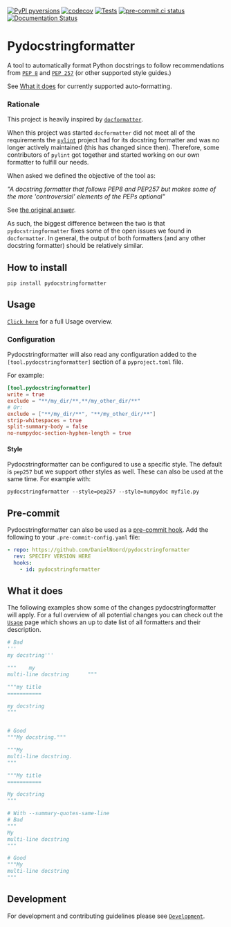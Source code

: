 [![PyPI pyversions](https://img.shields.io/pypi/pyversions/pydocstringformatter.svg)](https://pypi.python.org/pypi/pydocstringformatter/)
[![codecov](https://codecov.io/gh/DanielNoord/pydocstringformatter/branch/main/graph/badge.svg?token=TR61QNMBZG)](https://codecov.io/gh/DanielNoord/pydocstringformatter)
[![Tests](https://github.com/DanielNoord/pydocstringformatter/actions/workflows/tests.yaml/badge.svg?branch=main)](https://github.com/DanielNoord/pydocstringformatter/actions/workflows/tests.yaml)
[![pre-commit.ci status](https://results.pre-commit.ci/badge/github/DanielNoord/pydocstringformatter/main.svg)](https://results.pre-commit.ci/latest/github/DanielNoord/pydocstringformatter/main)
[![Documentation Status](https://readthedocs.org/projects/pydocstringformatter/badge/?version=latest)](https://pydocstringformatter.readthedocs.io/en/latest/?badge=latest)

# Pydocstringformatter

A tool to automatically format Python docstrings to follow recommendations from
[`PEP 8`](https://www.python.org/dev/peps/pep-0008/) and
[`PEP 257`](https://www.python.org/dev/peps/pep-0257/) (or other supported style
guides.)

See [What it does](#what-it-does) for currently supported auto-formatting.

### Rationale

This project is heavily inspired by
[`docformatter`](https://github.com/PyCQA/docformatter).

When this project was started `docformatter` did not meet all of the requirements the
[`pylint`](https://github.com/PyCQA/pylint) project had for its docstring formatter and
was no longer actively maintained (this has changed since then). Therefore, some
contributors of `pylint` got together and started working on our own formatter to
fulfill our needs.

When asked we defined the objective of the tool as:

_"A docstring formatter that follows PEP8 and PEP257 but makes some of the more
'controversial' elements of the PEPs optional"_

See
[the original answer](https://github.com/DanielNoord/pydocstringformatter/issues/38).

As such, the biggest difference between the two is that `pydocstringformatter` fixes
some of the open issues we found in `docformatter`. In general, the output of both
formatters (and any other docstring formatter) should be relatively similar.

## How to install

```shell
pip install pydocstringformatter
```

## Usage

[`Click here`](https://pydocstringformatter.readthedocs.io/en/latest/usage.html) for a
full Usage overview.

### Configuration

Pydocstringformatter will also read any configuration added to the
`[tool.pydocstringformatter]` section of a `pyproject.toml` file.

For example:

```toml
[tool.pydocstringformatter]
write = true
exclude = "**/my_dir/**,**/my_other_dir/**"
# Or:
exclude = ["**/my_dir/**", "**/my_other_dir/**"]
strip-whitespaces = true
split-summary-body = false
no-numpydoc-section-hyphen-length = true
```

#### Style

Pydocstringformatter can be configured to use a specific style. The default is `pep257`
but we support other styles as well. These can also be used at the same time. For
example with:

```console
pydocstringformatter --style=pep257 --style=numpydoc myfile.py
```

## Pre-commit

Pydocstringformatter can also be used as a [pre-commit hook](https://pre-commit.com).
Add the following to your `.pre-commit-config.yaml` file:

```yaml
- repo: https://github.com/DanielNoord/pydocstringformatter
  rev: SPECIFY VERSION HERE
  hooks:
    - id: pydocstringformatter
```

## What it does

The following examples show some of the changes pydocstringformatter will apply. For a
full overview of all potential changes you can check out the
[`Usage`](https://pydocstringformatter.readthedocs.io/en/latest/usage.html) page which
shows an up to date list of all formatters and their description.

```python
# Bad
'''
my docstring'''

"""    my
multi-line docstring      """

"""my title
===========

my docstring
"""


# Good
"""My docstring."""

"""My
multi-line docstring.
"""

"""My title
===========

My docstring
"""

# With --summary-quotes-same-line
# Bad
"""
My
multi-line docstring
"""

# Good
"""My
multi-line docstring
"""
```

## Development

For development and contributing guidelines please see
[`Development`](https://pydocstringformatter.readthedocs.io/en/latest/development.html).
